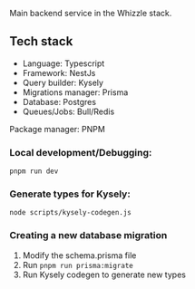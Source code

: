 
Main backend service in the Whizzle stack.

## Tech stack
* Language: Typescript
* Framework: NestJs
* Query builder: Kysely
* Migrations manager: Prisma
* Database: Postgres
* Queues/Jobs: Bull/Redis

Package manager: PNPM

### Local development/Debugging:
```
pnpm run dev
```

### Generate types for Kysely:
```
node scripts/kysely-codegen.js
```

### Creating a new database migration
1. Modify the schema.prisma file
2. Run `pnpm run prisma:migrate`
3. Run Kysely codegen to generate new types



